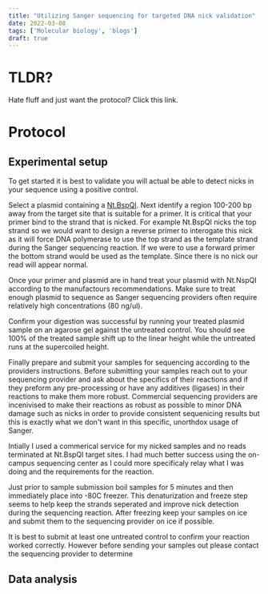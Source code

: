 ```yaml
---
title: "Utilizing Sanger sequencing for targeted DNA nick validation"
date: 2022-03-08
tags: ['Molecular biology', 'blogs']
draft: true
---
```


# TLDR?

Hate fluff and just want the protocol? Click this link.



# Protocol

## Experimental setup

To get started it is best to validate you will actual be able to detect nicks in your sequence
using a positive control.

Select a plasmid containing a [Nt.BspQI](https://www.neb.com/products/r0644-ntbspqi#Product%20Information).
Next identify a region 100-200 bp away from the target site that is suitable 
for a primer. It is critical that your primer bind to the strand that is
nicked. For example Nt.BspQI nicks the top strand so we would want to design
a reverse primer to interogate this nick as it will force DNA polymerase
to use the top strand as the template strand during the Sanger sequencing
reaction. If we were to use a forward primer the bottom strand would
be used as the template. Since there is no nick our read will appear normal.

Once your primer and plasmid are in hand treat your plasmid with Nt.NspQI
according to the manufactours recommendations. Make sure to treat enough plasmid
to sequence as Sanger sequencing providers often require relatively high concentrations
(80 ng/ul). 

Confirm your digestion was successful by running your treated plasmid sample on an agarose
gel against the untreated control. You should see 100% of the treated sample
shift up to the linear height while the untreated runs at the supercoiled
height.

Finally prepare and submit your samples for sequencing according to the
providers instructions. Before submitting your samples reach out to your
sequencing provider and ask about the specifics of their reactions and if they
preform any pre-processing or have any additives (ligases) in their reactions
to make them more robust. Commercial sequencing providers are incenivised to
make their reactions as robust as possible to minor DNA damage such as nicks
in order to provide consistent sequenicing results but this is exactly what
we don't want in this specific, unorthdox usage of Sanger.

Intially I used a commerical service for my nicked samples and no reads
terminated at Nt.BspQI target sites. I had much better success using the on-campus
sequencing center as I could more specificaly relay what I was doing and
the requirements for the reaction.



Just prior to sample submission boil samples for 5 minutes
and then immediately place into -80C freezer. This denaturization and freeze step
seems to help keep the strands seperated and improve nick detection during the
sequencing reaction. After freezing keep your samples on ice and submit them
to the sequencing provider on ice if possible.



It is best to submit at least one untreated control
to confirm your reaction worked correctly. However before sending your
samples out please contact the sequencing provider to determine 

## Data analysis



